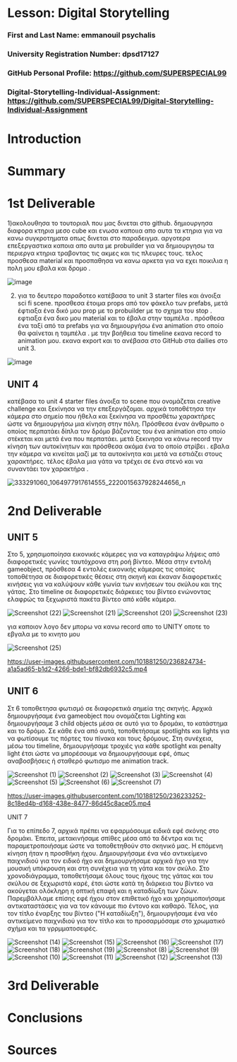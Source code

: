 # Lesson: Digital Storytelling

### First and Last Name: emmanouil psychalis
### University Registration Number: dpsd17127
### GitHub Personal Profile: https://github.com/SUPERSPECIAL99
### Digital-Storytelling-Individual-Assignment: https://github.com/SUPERSPECIAL99/Digital-Storytelling-Individual-Assignment

# Introduction



# Summary


# 1st Deliverable
 
  1)ακολουθησα το τουτοριαλ που μας δινεται στο github. δημιουργησα διαφορα κτηρια μεσο cube και ενωσα καποιια απο αυτα τα κτηρια για να κανω συγκροτηματα οπως δινεται στο παραδειγμα. αργοτερα  επεξεργαστικα καποια απο αυτα  με probuilder για να δημιουργησω τα περιεργα κτηρια τραβοντας τις ακμες και τις πλευρες τους. τελος προσθεσα material και προσπαθησα να κανω αρκετα για να εχει ποικιλια η πολη μου εβαλα και δρομο  . 


![image](https://user-images.githubusercontent.com/101881250/227013591-a0d3fbb2-4768-42b5-99c6-31025a01012c.png)


2) για το δευτερο παραδοτεο κατέβασα το unit 3 starter files και άνοιξα sci fi scene. προσθεσα έτοιμα props από τον φάκελο των prefabs, μετά έφτιαξα ένα δικό μου prop με το probuilder με το σχημα του stop . εφτιαξα ένα δικο μου material και το έβαλα στην ταμπέλα . πρόσθεσα ένα ταξί από τα prefabs για να δημιουργήσω ένα animation στο οποίο θα φαίνεται η ταμπέλα . με την βοήθεια του timeline εκανα record το animation μου. εκανα export και το ανέβασα στο GitHub στα dailies στο unit 3.


![image](https://user-images.githubusercontent.com/101881250/227025450-8d1ad44b-12ee-4287-9aea-63ff06dbe0fa.png)


## UNIT 4

κατέβασα το unit 4 starter files άνοιξα το scene που ονομάζεται creative challenge και ξεκίνησα να την επεξεργάζομαι.  αρχικά τοποθέτησα την κάμερα στο σημείο που ήθελα και ξεκίνησα να προσθέτω χαρακτήρες ώστε να δημιουργήσω μια κίνηση στην πόλη. Πρόσθεσα έναν άνθρωπο ο οποίος περπατάει δίπλα τον δρόμο βάζοντας του ένα animation στο οποίο στέκεται και μετά ένα που περπατάει. μετά ξεκινησα να κάνω record  την κίνηση των αυτοκίνητων και πρόσθεσα ακόμα ένα το οποίο στρίβει .  εβαλα την κάμερα να κινείται μαζί με τα αυτοκίνητα και μετά να εστιάζει στους χαρακτήρες. τέλος έβαλα μια γάτα να τρέχει σε ένα στενό και να συναντάει τον χαρακτήρα .

 ![333291060_1064977917614555_2220015637928244656_n](https://user-images.githubusercontent.com/101881250/227015009-aff18e43-92d9-4a4e-8a2c-3f20b3efe094.jpg)



# 2nd Deliverable
## UNIT 5

Στo 5, χρησιμοποίησα εικονικές κάμερες για να καταγράψω λήψεις από διαφορετικές γωνίες ταυτόχρονα στη ροή βίντεο. Μέσα στην εντολή gameobject, πρόσθεσα 4 εντολές εικονικής κάμερας τις οποίες τοποθέτησα σε διαφορετικές θέσεις στη σκηνή και έκαναν διαφορετικές κινήσεις για να καλύψουν κάθε γωνία των κινήσεων του σκύλου και της γάτας. Στο timeline σε διαφορετικές διάρκειες του βίντεο ενώνοντας ελαφρώς τα ξεχωριστά πακέτα βίντεο από κάθε κάμερα.




![Screenshot (22)](https://user-images.githubusercontent.com/101881250/236812358-e48d66dc-6fda-440c-96e1-dbe84f9107d8.png)
![Screenshot (21)](https://user-images.githubusercontent.com/101881250/236812367-6f97e8d4-7787-4d3f-a596-e9bdd178e541.png)
![Screenshot (20)](https://user-images.githubusercontent.com/101881250/236812377-d39abaab-451b-45c5-a0e0-beb5b842c625.png)
![Screenshot (23)](https://user-images.githubusercontent.com/101881250/236812381-0841c70e-68b3-48e1-92f4-f234a2aae4ce.png)

για καποιον λογο δεν μπορω να κανω record απο το UNITY οποτε το εβγαλα  με το κινητο μου 

![Screenshot (25)](https://user-images.githubusercontent.com/101881250/236825355-f01435e8-e309-4529-802b-3e63ab7adb4c.png)



https://user-images.githubusercontent.com/101881250/236824734-a1a5ad65-b1d2-4266-bde1-bf82db6932c5.mp4





## UNIT 6 

Στ 6 τοποθετησα φωτισμό σε διαφορετικά σημεία της σκηνής. Αρχικά δημιουργήσαμε ένα gameobject που ονομάζεται Lighting και δημιουργήσαμε 3 child objects μέσα σε αυτό για το δρομάκι, το κατάστημα και το δρόμο. Σε κάθε ένα από αυτά, τοποθετήσαμε spotlights και  lights για να φωτίσουμε τις πόρτες του πίνακα και τους δρόμους. Στη συνέχεια, μέσω του timeline, δημιουργήσαμε τροχιές για κάθε spotlight και penalty light έτσι ώστε να μπορέσουμε να δημιουργήσουμε εφέ, όπως αναβοσβήσεις ή σταθερό φωτισμο me animation track.



![Screenshot (1)](https://user-images.githubusercontent.com/101881250/236231831-36f4ddbd-de61-4b36-b76a-b7f7cdb04dfb.png)
![Screenshot (2)](https://user-images.githubusercontent.com/101881250/236231858-3de81d84-f57b-4e7d-aa95-8057b484784b.png)
![Screenshot (3)](https://user-images.githubusercontent.com/101881250/236231864-6af57d0c-352d-44b7-bbf6-fac75331bf30.png)
![Screenshot (4)](https://user-images.githubusercontent.com/101881250/236231871-d0b03a19-6cd8-4f3d-ac8e-f4632d9d39ec.png)
![Screenshot (5)](https://user-images.githubusercontent.com/101881250/236231877-00d20db8-ff8d-4e85-acac-5669ce322aba.png)
![Screenshot (6)](https://user-images.githubusercontent.com/101881250/236231880-cb7c7f80-2743-426b-9d43-62ebaf393199.png)
![Screenshot (7)](https://user-images.githubusercontent.com/101881250/236231883-fc68dff5-1a8c-4158-b64d-e637976128be.png)

https://user-images.githubusercontent.com/101881250/236233252-8c18ed4b-d168-438e-8477-86d45c8ace05.mp4



UNIT 7 

Για το επίπεδο 7, αρχικά πρέπει να εφαρμόσουμε ειδικά εφέ σκόνης στο δρομάκι. Έπειτα, μετακινήσαμε σπίθες μέσα από τα δέντρα και τις παραμετροποιήσαμε ώστε να τοποθετηθούν στο σκηνικό μας. Η επόμενη κίνηση ήταν η προσθήκη ήχου. Δημιουργήσαμε ένα νέο αντικείμενο παιχνιδιού για τον ειδικό ήχο και δημιουργήσαμε αρχικά ήχο για την μουσική υπόκρουση και στη συνέχεια για τη γάτα και τον σκύλο. Στο χρονοδιάγραμμα, τοποθετήσαμε όλους τους ήχους της γάτας και του σκύλου σε ξεχωριστά καρέ, έτσι ώστε κατά τη διάρκεια του βίντεο να ακούγεται ολόκληρη η οπτική επαφή και η καταδίωξη των ζώων. Παρεμβάλλαμε επίσης εφέ ήχου στον επιθετικό ήχο και χρησιμοποιήσαμε αντικαταστάσεις για να τον κάνουμε πιο έντονο και καθαρό. Τέλος, για τον τίτλο έναρξης του βίντεο ("Η καταδίωξη"), δημιουργήσαμε ένα νέο αντικείμενο παιχνιδιού για τον τίτλο και το προσαρμόσαμε στο χρωματικό σχήμα και τα γρρμματοσειρές.





![Screenshot (14)](https://user-images.githubusercontent.com/101881250/236516267-37725ec8-aa22-4701-8c86-f131b7da3e30.png)
![Screenshot (15)](https://user-images.githubusercontent.com/101881250/236516280-e3701b10-b1c9-4585-85d2-c55338fa8f45.png)
![Screenshot (16)](https://user-images.githubusercontent.com/101881250/236516284-efa11709-76ed-4003-b7df-72e755fd3734.png)
![Screenshot (17)](https://user-images.githubusercontent.com/101881250/236516289-8dc4d343-d4d5-444e-8fd0-785f8c407840.png)
![Screenshot (18)](https://user-images.githubusercontent.com/101881250/236516291-6bf86866-9533-4ad1-a849-0e30d583a1ee.png)
![Screenshot (19)](https://user-images.githubusercontent.com/101881250/236516293-63c4bfc0-28ef-4e27-8658-d9c575706d8e.png)
![Screenshot (8)](https://user-images.githubusercontent.com/101881250/236516298-51cbb278-5563-48b7-a171-83cfa4f72106.png)
![Screenshot (9)](https://user-images.githubusercontent.com/101881250/236516300-57cf6613-572b-4cfd-b0f7-5bf8070af1dc.png)
![Screenshot (10)](https://user-images.githubusercontent.com/101881250/236516303-d6f90ed4-b3aa-4937-aaa6-ba17a4596ae9.png)
![Screenshot (11)](https://user-images.githubusercontent.com/101881250/236516304-ecff628d-2526-4140-9c4e-11e28975e982.png)
![Screenshot (12)](https://user-images.githubusercontent.com/101881250/236516308-3d74a027-6e8e-4c62-b2c3-70467f33c7e6.png)
![Screenshot (13)](https://user-images.githubusercontent.com/101881250/236516311-e648ae4f-e138-40b6-943f-ec365cd64e61.png)


# 3rd Deliverable 




# Conclusions


# Sources
